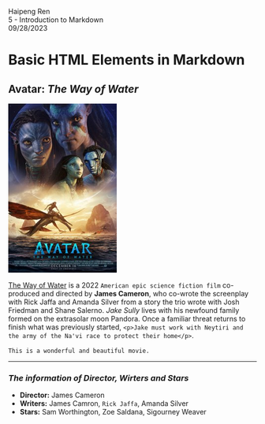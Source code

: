 Haipeng Ren  
5 - Introduction to Markdown  
09/28/2023

# Basic HTML Elements in Markdown

## Avatar: *The Way of Water*

![](Avatar_The_Way_of_Water_poster.jpg)

[The Way of Water](https://www.imdb.com/title/tt1630029/) is a 2022 `American epic science fiction film` co-produced and directed by **James Cameron**, who co-wrote the screenplay with Rick Jaffa and Amanda Silver from a story the trio wrote with Josh Friedman and Shane Salerno. *Jake Sully* lives with his newfound family formed on the extrasolar moon Pandora. Once a familiar threat returns to finish what was previously started, 
`<p>Jake must work with Neytiri and the army of the Na'vi race to protect their home</p>`.

```
This is a wonderful and beautiful movie. 
```
* * *
### *The information of Director, Wirters and Stars*

* **Director:** James Cameron
* **Writers:** James Camron, `Rick Jaffa`, Amanda Silver
* **Stars:** Sam Worthington, Zoe Saldana, Sigourney Weaver